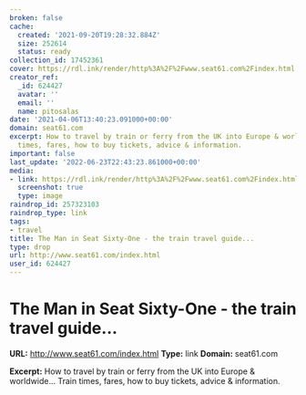 ```yaml
---
broken: false
cache:
  created: '2021-09-20T19:28:32.884Z'
  size: 252614
  status: ready
collection_id: 17452361
cover: https://rdl.ink/render/http%3A%2F%2Fwww.seat61.com%2Findex.html
creator_ref:
  _id: 624427
  avatar: ''
  email: ''
  name: pitosalas
date: '2021-04-06T13:40:23.091000+00:00'
domain: seat61.com
excerpt: How to travel by train or ferry from the UK into Europe & worldwide... Train
  times, fares, how to buy tickets, advice & information.
important: false
last_update: '2022-06-23T22:43:23.861000+00:00'
media:
- link: https://rdl.ink/render/http%3A%2F%2Fwww.seat61.com%2Findex.html
  screenshot: true
  type: image
raindrop_id: 257323103
raindrop_type: link
tags:
- travel
title: The Man in Seat Sixty-One - the train travel guide...
type: drop
url: http://www.seat61.com/index.html
user_id: 624427
---
```


# The Man in Seat Sixty-One - the train travel guide...

**URL:** http://www.seat61.com/index.html
**Type:** link
**Domain:** seat61.com

**Excerpt:** How to travel by train or ferry from the UK into Europe & worldwide... Train times, fares, how to buy tickets, advice & information.
